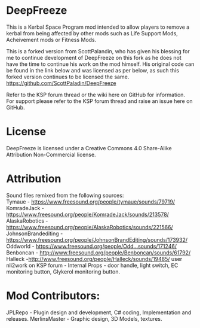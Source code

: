 DeepFreeze
==========

This is a Kerbal Space Program mod intended to allow players to remove a kerbal from being affected 
by other mods such as Life Support Mods, Acheivement mods or Fitness Mods.

This is a forked version from ScottPalandin, who has given his blessing for me to continue development of DeepFreeze on this fork as he does not have the time to continue his work on the mod himself.
His original code can be found in the link below and was licensed as per below, 
as such this forked version continues to be licensed the same.
https://github.com/ScottPaladin/DeepFreeze

Refer to the KSP forum thread or the wiki here on GitHub for information.
For support please refer to the KSP forum thread and raise an issue here on GitHub.

License
==========
DeepFreeze is licensed under a Creative Commons 4.0 Share-Alike Attribution Non-Commercial license.

Attribution
==========
Sound files remixed from the following sources:  
Tymaue - https://www.freesound.org/people/tymaue/sounds/79719/  
KomradeJack - https://www.freesound.org/people/KomradeJack/sounds/213578/  
AlaskaRobotics - https://www.freesound.org/people/AlaskaRobotics/sounds/221566/  
JohnsonBrandediting - https://www.freesound.org/people/JohnsonBrandEditing/sounds/173932/  
Oddworld - https://www.freesound.org/people/Odd...sounds/171246/
Benboncan - http://www.freesound.org/people/Benboncan/sounds/61792/
Halleck -http://www.freesound.org/people/Halleck/sounds/19485/
user nli2work on KSP forum - Internal Props - door handle, light switch, EC monitoring button, Glykerol monitoring button.

Mod Contributors:
===========
JPLRepo - Plugin design and development, C# coding, Implementation and releases. 
MerlinsMaster - Graphic design, 3D Models, textures.
